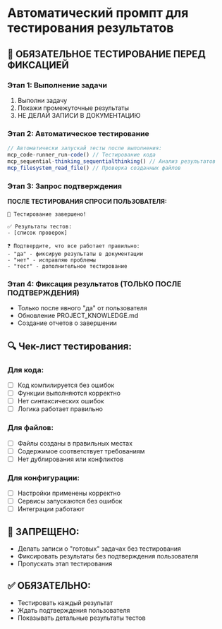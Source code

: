 # Автоматический промпт для тестирования результатов

## 🧪 ОБЯЗАТЕЛЬНОЕ ТЕСТИРОВАНИЕ ПЕРЕД ФИКСАЦИЕЙ

### Этап 1: Выполнение задачи
1. Выполни задачу
2. Покажи промежуточные результаты
3. НЕ ДЕЛАЙ ЗАПИСИ В ДОКУМЕНТАЦИЮ

### Этап 2: Автоматическое тестирование
```javascript
// Автоматически запускай тесты после выполнения:
mcp_code-runner_run-code() // Тестирование кода
mcp_sequential-thinking_sequentialthinking() // Анализ результатов
mcp_filesystem_read_file() // Проверка созданных файлов
```

### Этап 3: Запрос подтверждения
**ПОСЛЕ ТЕСТИРОВАНИЯ СПРОСИ ПОЛЬЗОВАТЕЛЯ:**
```
🧪 Тестирование завершено!

✅ Результаты тестов:
- [список проверок]

❓ Подтвердите, что все работает правильно:
- "да" - фиксирую результаты в документации
- "нет" - исправляю проблемы
- "тест" - дополнительное тестирование
```

### Этап 4: Фиксация результатов (ТОЛЬКО ПОСЛЕ ПОДТВЕРЖДЕНИЯ)
- Только после явного "да" от пользователя
- Обновление PROJECT_KNOWLEDGE.md
- Создание отчетов о завершении

## 🔍 Чек-лист тестирования:

### Для кода:
- [ ] Код компилируется без ошибок
- [ ] Функции выполняются корректно
- [ ] Нет синтаксических ошибок
- [ ] Логика работает правильно

### Для файлов:
- [ ] Файлы созданы в правильных местах
- [ ] Содержимое соответствует требованиям
- [ ] Нет дублирования или конфликтов

### Для конфигурации:
- [ ] Настройки применены корректно
- [ ] Сервисы запускаются без ошибок
- [ ] Интеграции работают

## 🚫 ЗАПРЕЩЕНО:
- Делать записи о "готовых" задачах без тестирования
- Фиксировать результаты без подтверждения пользователя
- Пропускать этап тестирования

## ✅ ОБЯЗАТЕЛЬНО:
- Тестировать каждый результат
- Ждать подтверждения пользователя
- Показывать детальные результаты тестов 